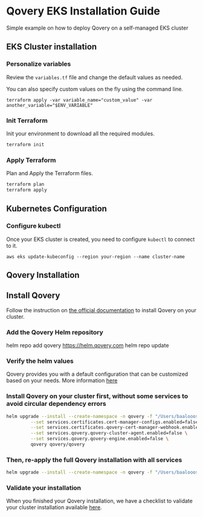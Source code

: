 # Qovery EKS Installation Guide

Simple example on how to deploy Qovery on a self-managed EKS cluster

## EKS Cluster installation

### Personalize variables

Review the `variables.tf` file and change the default values as needed.

You can also specify custom values on the fly using the command line.

```shell
terraform apply -var variable_name="custom_value" -var another_variable="$ENV_VARIABLE"
```

### Init Terraform

Init your environment to download all the required modules.

```bash
terraform init
```

### Apply Terraform

Plan and Apply the Terraform files.

```bash
terraform plan
terraform apply
```

## Kubernetes Configuration

### Configure kubectl

Once your EKS cluster is created, you need to configure `kubectl` to connect to it.

```shell
aws eks update-kubeconfig --region your-region --name cluster-name
```

## Qovery Installation

## Install Qovery

Follow the instruction on [the official documentation](https://hub.qovery.com/docs/getting-started/install-qovery/aws/self-managed-cluster/) to install Qovery on your cluster.

### Add the Qovery Helm repository

helm repo add qovery https://helm.qovery.com
helm repo update

### Verify the helm values

Qovery provides you with a default configuration that can be customized based on your needs. More information [here](https://hub.qovery.com/docs/getting-started/install-qovery/kubernetes/byok-config)

### Install Qovery on your cluster first, without some services to avoid circular dependency errors

```bash
helm upgrade --install --create-namespace -n qovery -f "/Users/baalooos/git/qovery-eks/values-my-eks-cluster.yaml" --atomic \
         --set services.certificates.cert-manager-configs.enabled=false \
         --set services.certificates.qovery-cert-manager-webhook.enabled=false \
         --set services.qovery.qovery-cluster-agent.enabled=false \
         --set services.qovery.qovery-engine.enabled=false \
         qovery qovery/qovery
```

### Then, re-apply the full Qovery installation with all services

```bash
helm upgrade --install --create-namespace -n qovery -f "/Users/baalooos/git/qovery-eks/values-my-eks-cluster.yaml" --wait --atomic qovery qovery/qovery
```

### Validate your installation

When you finished your Qovery installation, we have a checklist to validate your cluster installation available [here](https://hub.qovery.com/docs/getting-started/install-qovery/kubernetes/validate-installation/).
